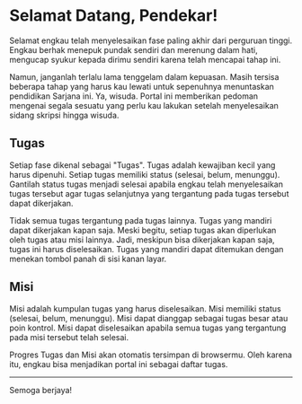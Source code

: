 # Selamat Datang, Pendekar!

Selamat engkau telah menyelesaikan fase paling akhir dari perguruan tinggi. Engkau berhak menepuk pundak sendiri dan
merenung dalam hati, mengucap syukur kepada dirimu sendiri karena telah mencapai tahap ini.

Namun, janganlah terlalu lama tenggelam dalam kepuasan. Masih tersisa beberapa tahap yang harus kau lewati untuk
sepenuhnya menuntaskan pendidikan Sarjana ini. Ya, wisuda. Portal ini memberikan pedoman mengenai segala sesuatu yang
perlu kau lakukan setelah menyelesaikan sidang skripsi hingga wisuda.

## Tugas

Setiap fase dikenal sebagai "Tugas". Tugas adalah kewajiban kecil yang harus dipenuhi. Setiap tugas memiliki status
(selesai, belum, menunggu). Gantilah status tugas menjadi selesai apabila engkau telah menyelesaikan tugas tersebut agar
tugas selanjutnya yang tergantung pada tugas tersebut dapat dikerjakan.

Tidak semua tugas tergantung pada tugas lainnya. Tugas yang mandiri dapat dikerjakan kapan saja. Meski begitu, setiap
tugas akan diperlukan oleh tugas atau misi lainnya. Jadi, meskipun bisa dikerjakan kapan saja, tugas ini harus
diselesaikan. Tugas yang mandiri dapat ditemukan dengan menekan tombol panah di sisi kanan layar.

## Misi

Misi adalah kumpulan tugas yang harus diselesaikan. Misi memiliki status (selesai, belum, menunggu). Misi dapat dianggap
sebagai tugas besar atau poin kontrol. Misi dapat diselesaikan apabila semua tugas yang tergantung pada misi tersebut
telah selesai.

Progres Tugas dan Misi akan otomatis tersimpan di browsermu. Oleh karena itu, engkau bisa menjadikan portal ini sebagai
daftar tugas.

---

Semoga berjaya!
